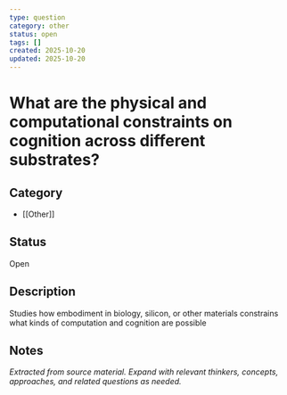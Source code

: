 ```yaml
---
type: question
category: other
status: open
tags: []
created: 2025-10-20
updated: 2025-10-20
---
```


# What are the physical and computational constraints on cognition across different substrates?

## Category

- [[Other]]

## Status

Open

## Description

Studies how embodiment in biology, silicon, or other materials constrains what kinds of computation and cognition are possible

## Notes

*Extracted from source material. Expand with relevant thinkers, concepts, approaches, and related questions as needed.*
